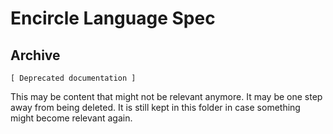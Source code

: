Encircle Language Spec 
======================

Archive
--------

`[ Deprecated documentation ]`

This may be content that might not be relevant anymore. It may be one step away from being deleted. It is still kept in this folder in case something might become relevant again.